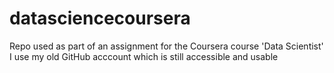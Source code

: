 # datasciencecoursera
Repo used as part of an assignment for the Coursera course 'Data Scientist'
I use my old GitHub acccount which is still accessible and usable
